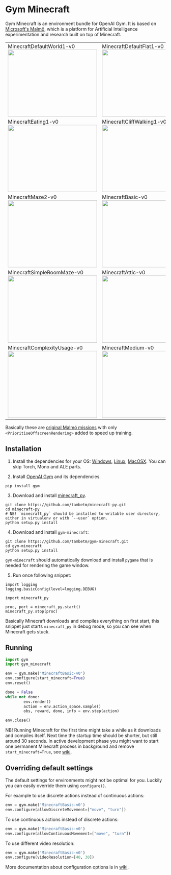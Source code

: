 # Gym Minecraft

Gym Minecraft is an environment bundle for OpenAI Gym. It is based on [Microsoft's Malmö](https://github.com/Microsoft/malmo), which is a platform for Artificial Intelligence experimentation and research built on top of Minecraft.

<table>
<tr>
<td>
MinecraftDefaultWorld1-v0<br/>
<img src="https://raw.githubusercontent.com/tambetm/gym-minecraft/master/images/MinecraftDefaultWorld1-v0.png" width="280" height="210" />
</td>
<td>
MinecraftDefaultFlat1-v0<br/>
<img src="https://raw.githubusercontent.com/tambetm/gym-minecraft/master/images/MinecraftDefaultFlat1-v0.png" width="280" height="210"/>
</td>
<td>
MinecraftTrickyArena1-v0<br/>
<img src="https://raw.githubusercontent.com/tambetm/gym-minecraft/master/images/MinecraftTrickyArena1-v0.png" width="280" height="210"/>
</td>
</tr>
<tr>
<td>
MinecraftEating1-v0<br/>
<img src="https://raw.githubusercontent.com/tambetm/gym-minecraft/master/images/MinecraftEating1-v0.png" width="280" height="210" />
</td>
<td>
MinecraftCliffWalking1-v0<br/>
<img src="https://raw.githubusercontent.com/tambetm/gym-minecraft/master/images/MinecraftCliffWalking1-v0.png" width="280" height="210"/>
</td>
<td>
MinecraftMaze1-v0<br/>
<img src="https://raw.githubusercontent.com/tambetm/gym-minecraft/master/images/MinecraftMaze1-v0.png" width="280" height="210"/>
</td>
</tr>
<tr>
<td>
MinecraftMaze2-v0<br/>
<img src="https://raw.githubusercontent.com/tambetm/gym-minecraft/master/images/MinecraftMaze2-v0.png" width="280" height="210" />
</td>
<td>
MinecraftBasic-v0<br/>
<img src="https://raw.githubusercontent.com/tambetm/gym-minecraft/master/images/MinecraftBasic-v0.png" width="280" height="210"/>
</td>
<td>
MinecraftObstacles-v0<br/>
<img src="https://raw.githubusercontent.com/tambetm/gym-minecraft/master/images/MinecraftObstacles-v0.png" width="280" height="210"/>
</td>
</tr>
<tr>
<td>
MinecraftSimpleRoomMaze-v0<br/>
<img src="https://raw.githubusercontent.com/tambetm/gym-minecraft/master/images/MinecraftSimpleRoomMaze-v0.png" width="280" height="210" />
</td>
<td>
MinecraftAttic-v0<br/>
<img src="https://raw.githubusercontent.com/tambetm/gym-minecraft/master/images/MinecraftAttic-v0.png" width="280" height="210"/>
</td>
<td>
MinecraftVertical-v0<br/>
<img src="https://raw.githubusercontent.com/tambetm/gym-minecraft/master/images/MinecraftVertical-v0.png" width="280" height="210"/>
</td>
</tr>
<tr>
<td>
MinecraftComplexityUsage-v0<br/>
<img src="https://raw.githubusercontent.com/tambetm/gym-minecraft/master/images/MinecraftComplexityUsage-v0.png" width="280" height="210" />
</td>
<td>
MinecraftMedium-v0<br/>
<img src="https://raw.githubusercontent.com/tambetm/gym-minecraft/master/images/MinecraftMedium-v0.png" width="280" height="210"/>
</td>
<td>
MinecraftHard-v0<br/>
<img src="https://raw.githubusercontent.com/tambetm/gym-minecraft/master/images/MinecraftHard-v0.png" width="280" height="210"/>
</td>
</tr>
</table>

Basically these are [original Malmö missions](https://github.com/Microsoft/malmo/raw/master/sample_missions/MalmoMissionTable_CurrentTasks_2016_06_14.pdf) with only `<PrioritiseOffscreenRendering>` added to speed up training.

## Installation

1. Install the dependencies for your OS: [Windows](https://github.com/Microsoft/malmo/blob/master/doc/install_windows.md), [Linux](https://github.com/Microsoft/malmo/blob/master/doc/install_linux.md), [MacOSX](https://github.com/Microsoft/malmo/blob/master/doc/install_macosx.md). You can skip Torch, Mono and ALE parts.

2. Install [OpenAI Gym](https://github.com/openai/gym) and its dependencies.
 ```
pip install gym
```

3. Download and install [minecraft_py](https://github.com/tambetm/minecraft-py).
 ```
git clone https://github.com/tambetm/minecraft-py.git
cd minecraft-py
# NB! `minecraft_py` should be installed to writable user directory, either in virtualenv or with `--user` option.
python setup.py install
```

4. Download and install `gym-minecraft`:

 ```
git clone https://github.com/tambetm/gym-minecraft.git
cd gym-minecraft
python setup.py install
```

 `gym-minecraft` should automatically download and install `pygame` that is needed for rendering the game window.

5. Run once following snippet:
 ```
import logging
logging.basicConfig(level=logging.DEBUG)

import minecraft_py

proc, port = minecraft_py.start()
minecraft_py.stop(proc)
```
 Basically Minecraft downloads and compiles everything on first start, this snippet just starts `minecraft_py` in debug mode, so you can see when Minecraft gets stuck.

## Running

```python
import gym
import gym_minecraft

env = gym.make('MinecraftBasic-v0')
env.configure(start_minecraft=True)
env.reset()

done = False
while not done:
        env.render()
        action = env.action_space.sample()
        obs, reward, done, info = env.step(action)

env.close()
```

NB! Running Minecraft for the first time might take a while as it downloads and compiles itself. Next time the startup time should be shorter, but still around 30 seconds. In active development phase you might want to start one permanent Minecraft process in background and remove `start_minecraft=True`, see [wiki](https://github.com/tambetm/gym-minecraft/wiki/Parallel).

## Overriding default settings

The default settings for environments might not be optimal for you. Luckily you can easily override them using `configure()`.

For example to use discrete actions instead of continuous actions:

```python
env = gym.make('MinecraftBasic-v0')
env.configure(allowDiscreteMovement=["move", "turn"])
```

To use continuous actions instead of discrete actions:

```python
env = gym.make('MinecraftBasic-v0')
env.configure(allowContinuousMovement=["move", "turn"])
```

To use different video resolution:

```python
env = gym.make('MinecraftBasic-v0')
env.configure(videoResolution=[40, 30])
```

More documentation about configuration options is in [wiki](https://github.com/tambetm/gym-minecraft/wiki/Configure).
